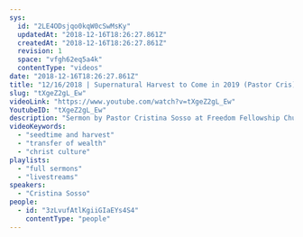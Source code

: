 ```yaml
---
sys:
  id: "2LE4ODsjqo0kqW0cSwMsKy"
  updatedAt: "2018-12-16T18:26:27.861Z"
  createdAt: "2018-12-16T18:26:27.861Z"
  revision: 1
  space: "vfgh62eq5a4k"
  contentType: "videos"
date: "2018-12-16T18:26:27.861Z"
title: "12/16/2018 | Supernatural Harvest to Come in 2019 (Pastor Cris)"
slug: "tXgeZ2gL_Ew"
videoLink: "https://www.youtube.com/watch?v=tXgeZ2gL_Ew"
YoutubeID: "tXgeZ2gL_Ew"
description: "Sermon by Pastor Cristina Sosso at Freedom Fellowship Church, delivered on December 16th 2018."
videoKeywords:
  - "seedtime and harvest"
  - "transfer of wealth"
  - "christ culture"
playlists:
  - "full sermons"
  - "livestreams"
speakers:
  - "Cristina Sosso"
people:
  - id: "3zLvufAtlKgiiGIaEYs4S4"
    contentType: "people"
---
```

